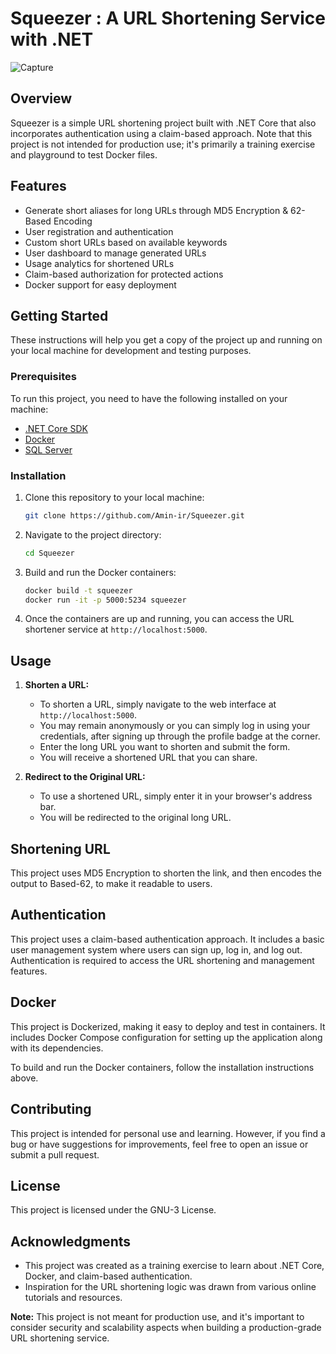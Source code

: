 # Squeezer : A URL Shortening Service with .NET

![Capture](https://github.com/Amin-ir/Squeezer/assets/91383421/0ad5e193-087e-434a-b6eb-de71630c2f02)

## Overview

Squeezer is a simple URL shortening project built with .NET Core that also incorporates authentication using a claim-based approach. Note that this project is not intended for production use; it's primarily a training exercise and playground to test Docker files.

## Features

- Generate short aliases for long URLs through MD5 Encryption & 62-Based Encoding
- User registration and authentication
- Custom short URLs based on available keywords
- User dashboard to manage generated URLs
- Usage analytics for shortened URLs
- Claim-based authorization for protected actions
- Docker support for easy deployment

## Getting Started

These instructions will help you get a copy of the project up and running on your local machine for development and testing purposes.

### Prerequisites

To run this project, you need to have the following installed on your machine:

- [.NET Core SDK](https://dotnet.microsoft.com/download)
- [Docker](https://www.docker.com/get-started)
- [SQL Server](https://www.microsoft.com/en-us/sql-server/sql-server-downloads)

### Installation

1. Clone this repository to your local machine:

   ```bash
   git clone https://github.com/Amin-ir/Squeezer.git
   ```

2. Navigate to the project directory:

   ```bash
   cd Squeezer
   ```

3. Build and run the Docker containers:

   ```bash
   docker build -t squeezer
   docker run -it -p 5000:5234 squeezer
   ```

4. Once the containers are up and running, you can access the URL shortener service at `http://localhost:5000`.

## Usage

1. **Shorten a URL:**

   - To shorten a URL, simply navigate to the web interface at `http://localhost:5000`.
   - You may remain anonymously or you can simply log in using your credentials, after signing up through the profile badge at the corner.
   - Enter the long URL you want to shorten and submit the form.
   - You will receive a shortened URL that you can share.

2. **Redirect to the Original URL:**

   - To use a shortened URL, simply enter it in your browser's address bar.
   - You will be redirected to the original long URL.

## Shortening URL

This project uses MD5 Encryption to shorten the link, and then encodes the output to Based-62, to make it readable to users.

## Authentication

This project uses a claim-based authentication approach. It includes a basic user management system where users can sign up, log in, and log out. Authentication is required to access the URL shortening and management features.

## Docker

This project is Dockerized, making it easy to deploy and test in containers. It includes Docker Compose configuration for setting up the application along with its dependencies.

To build and run the Docker containers, follow the installation instructions above.

## Contributing

This project is intended for personal use and learning. However, if you find a bug or have suggestions for improvements, feel free to open an issue or submit a pull request.

## License

This project is licensed under the GNU-3 License.

## Acknowledgments

- This project was created as a training exercise to learn about .NET Core, Docker, and claim-based authentication.
- Inspiration for the URL shortening logic was drawn from various online tutorials and resources.

**Note:** This project is not meant for production use, and it's important to consider security and scalability aspects when building a production-grade URL shortening service.
